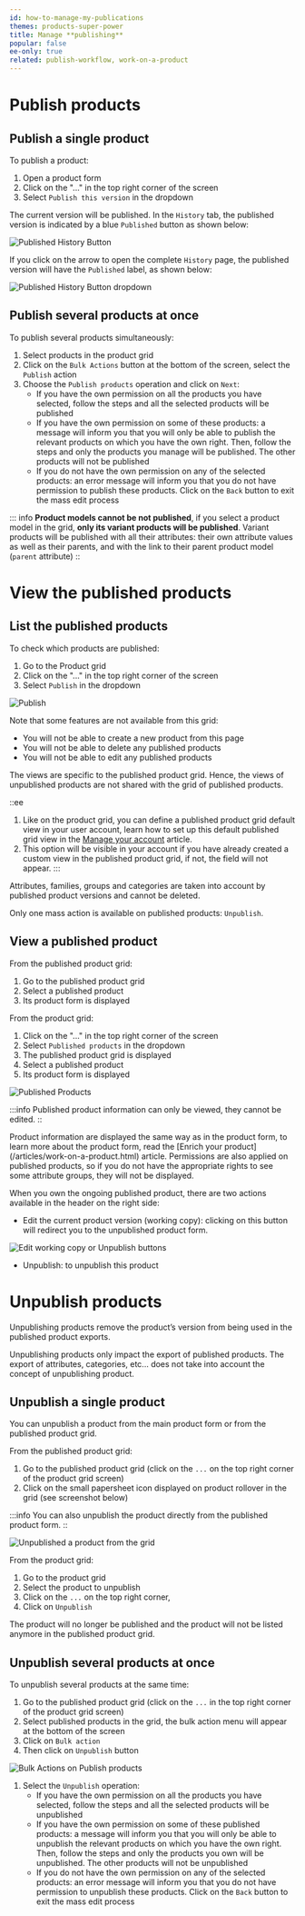 ```yaml
---
id: how-to-manage-my-publications
themes: products-super-power
title: Manage **publishing**
popular: false
ee-only: true
related: publish-workflow, work-on-a-product
---
```


# Publish products

## Publish a single product

To publish a product:
1.  Open a product form
1.  Click on the "..." in the top right corner of the screen
1.  Select `Publish this version` in the dropdown

The current version will be published. In the `History` tab, the published version is indicated by a blue `Published` button as shown below:

![Published History Button](../img/Products_PublishedHistoryButton.png)

If you click on the arrow to open the complete `History` page, the published version will have the `Published` label, as shown below:

![Published History Button dropdown](../img/Products_PublishedHistoryDropdown.png)

## Publish several products at once

To publish several products simultaneously:

1.  Select products in the product grid
1.  Click on the `Bulk Actions` button at the bottom of the screen, select the `Publish` action
1.  Choose the `Publish products` operation and click on `Next`:
    *   If you have the own permission on all the products you have selected, follow the steps and all the selected products will be published
    *   If you have the own permission on some of these products: a message will inform you that you will only be able to publish the relevant products on which you have the own right. Then, follow the steps and only the products you manage will be published. The other products will not be published
    *   If you do not have the own permission on any of the selected products: an error message will inform you that you do not have permission to publish these products. Click on the `Back` button to exit the mass edit process

::: info
**Product models cannot be not published**, if you select a product model in the grid, **only its variant products will be published**.
Variant products will be published with all their attributes: their own attribute values as well as their parents, and with the link to their parent product model (`parent` attribute)
::

# View the published products

## List the published products

To check which products are published:

1.  Go to the Product grid
1.  Click on the "..." in the top right corner of the screen
1.  Select `Publish` in the dropdown

![Publish](../img/Products_PublishedGrid.png)

Note that some features are not available from this grid:

*   You will not be able to create a new product from this page
*   You will not be able to delete any published products
*   You will not be able to edit any published products

The views are specific to the published product grid. Hence, the views of unpublished products are not shared with the grid of published products.

::ee
  1. Like on the product grid, you can define a published product grid default view in your user account, learn how to set up this default published grid view in the [Manage your account](/articles/manage-your-account.html#your-favorite-catalog-and-product-grid-settings) article.
  2. This option will be visible in your account if you have already created a custom view in the published product grid, if not, the field will not appear.
:::

Attributes, families, groups and categories are taken into account by published product versions and cannot be deleted.    

Only one mass action is available on published products: `Unpublish`.

## View a published product

From the published product grid:
1.  Go to the published product grid
1.  Select a published product
1.  Its product form is displayed

From the product grid:
1.  Click on the "..." in the top right corner of the screen
1.  Select `Published products` in the dropdown
1.  The published product grid is displayed
1.  Select a published product
1.  Its product form is displayed

![Published Products](../img/Products-PublishedProducts.png)

:::info
Published product information can only be viewed, they cannot be edited.
::

Product information are displayed the same way as in the product form, to learn more about the product form, read the [Enrich your product] (/articles/work-on-a-product.html) article. 
Permissions are also applied on published products, so if you do not have the appropriate rights to see some attribute groups, they will not be displayed.

When you own the ongoing published product, there are two actions available in the header on the right side:

*   Edit the current product version (working copy): clicking on this button will redirect you to the unpublished product form.

![Edit working copy or Unpublish buttons](../img/Products-PublishedProduct2.png)

*   Unpublish: to unpublish this product

# Unpublish products

Unpublishing products remove the product’s version from being used in the published product exports.

Unpublishing products only impact the export of published products. The export of attributes, categories, etc... does not take into account the concept of unpublishing product.

## Unpublish a single product

You can unpublish a product from the main product form or from the published product grid.

From the published product grid:
1.  Go to the published product grid (click on the `...` on the top right corner of the product grid screen)
1.  Click on the small papersheet icon displayed on product rollover in the grid (see screenshot below)

:::info
You can also unpublish the product directly from the published product form.
::

![Unpublished a product from the grid](../img/Products-PublishedProduct3.png)

From the product grid:
1.  Go to the product grid
1.  Select the product to unpublish
1.  Click on the `...` on the top right corner, 
1.  Click on `Unpublish`

The product will no longer be published and the product will not be listed anymore in the published product grid.

## Unpublish several products at once

To unpublish several products at the same time:
1.  Go to the published product grid (click on the `...` in the top right corner of the product grid screen)
1.  Select published products in the grid, the bulk action menu will appear at the bottom of the screen
1.  Click on `Bulk action`
1.  Then click on `Unpublish` button

![Bulk Actions on Publish products](../img/Products-PublishedProduct4.png)

1.  Select the `Unpublish` operation:
    *   If you have the own permission on all the products you have selected, follow the steps and all the selected products will be unpublished
    *   If you have the own permission on some of these published products: a message will inform you that you will only be able to unpublish the relevant products on which you have the own right. Then, follow the steps and only the products you own will be unpublished. The other products will not be unpublished
    *   If you do not have the own permission on any of the selected products: an error message will inform you that you do not have permission to unpublish these products. Click on the `Back` button to exit the mass edit process
